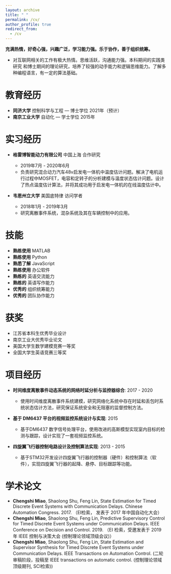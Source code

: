 ```yaml
---
layout: archive
title: " "
permalink: /cv/
author_profile: true
redirect_from:
  - /cv
---
```


**充满热情，好奇心强，兴趣广泛，学习能力强。乐于协作，善于组织统筹。**

* 对互联网相关的工作有极大热情。思维活跃，沟通能力强。本科期间的实践类研究 和博士期间的理论研究，培养了较强的动手能力和逻辑思维能力。了解多种编程语言，有一定的算法基础。

教育经历
======
* **同济大学** 控制科学与工程 — 博士学位 2021年（预计）
* **南京工业大学** 自动化 — 学士学位 2015年

实习经历
======
* **格雷博智能动力有限公司** 中国上海 合作研究
  * 2019年7月 - 2020年6月
  * 负责研究混合动力汽车48v启发电一体机中温度估计问题。解决了电机运行过程中MOSFET，电容和定转子的分析建模与温度状态估计问题。设计了热点温度估计算法，并将其成功用于启发电一体机的在线温度估计中。

* **韦恩州立大学** 美国底特律 访问学者
  * 2018年1月 - 2019年3月
  * 研究离散事件系统，混杂系统及其在车辆控制中的应用。
  
技能
======
* **熟练使用** MATLAB 
* **熟练使用** Python 
* **熟悉了解** JavaScript
* **熟练使用** 办公软件
* **熟练的** 英语交流能力
* **熟练的** 英语写作能力
* **优秀的** 组织统筹能力
* **优秀的** 团队协作能力


获奖
======
* 江苏省本科生优秀毕业设计
* 南京工业大优秀毕业论文
* 美国大学生数学建模竞赛一等奖
* 全国大学生英语竞赛三等奖

项目经历
======
* **时间维度离散事件动态系统的网络时延分析与监控器综合**: 2017 - 2020
  * 使用时间维度离散事件系统建模，研究网络化系统中存在时延和丢包时系统状态估计方法，研究保证系统安全和无阻塞的监督控制方法。

* **基于 DM6437 平台的视频监控系统设计与实现**: 2015
  * 基于DM6437 数字信号处理平台，使用改进的高斯模型实现室内目标的检测与跟踪，设计实现了一套视频监控系统。

* **四旋翼飞行器控制电路设计及控制算法实现**: 2013 - 2015
  * 基于STM32开发设计四旋翼飞行器的控制器（硬件）和控制算法（软件），实现四旋翼飞行器的起降、悬停、目标跟踪等功能。
  
学术论文
======
* **Chengshi Miao**, Shaolong Shu, Feng Lin, State Estimation for Timed Discrete Event Systems with Communication Delays. Chinese Automation Congress. 2017. （EI检索， 发表于 2017 年中国自动化大会）
* **Chengshi Miao**, Shaolong Shu, Feng Lin, Predictive Supervisory Control for Timed Discrete Event Systems under Communication Delays. IEEE Conference on Decision and Control. 2019. （EI 检索，受邀发表于 2019 年 IEEE 控制与决策大会 (控制理论领域顶级会议)）
* **Chengshi Miao**, Shaolong Shu, Feng Lin, State Estimation and Supervisor Synthesis for Timed Discrete Event Systems under Communication Delays. IEEE Transactions on Automation Control. (二轮审稿阶段，投稿至 IEEE transactions on automatic control. (控制理论领域顶级期刊, SCI检索))

  
